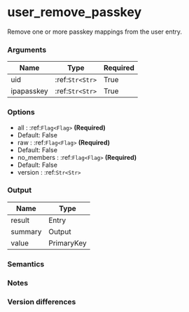[//]: # (THE CONTENT BELOW IS GENERATED. DO NOT EDIT.)
# user_remove_passkey
Remove one or more passkey mappings from the user entry.

### Arguments
|Name|Type|Required
|-|-|-
|uid|:ref:`Str<Str>`|True
|ipapasskey|:ref:`Str<Str>`|True

### Options
* all : :ref:`Flag<Flag>` **(Required)**
 * Default: False
* raw : :ref:`Flag<Flag>` **(Required)**
 * Default: False
* no_members : :ref:`Flag<Flag>` **(Required)**
 * Default: False
* version : :ref:`Str<Str>`

### Output
|Name|Type
|-|-
|result|Entry
|summary|Output
|value|PrimaryKey

[//]: # (ADD YOUR NOTES BELOW. THESE WILL BE PICKED EVERY TIME THE DOCS ARE REGENERATED. //end)
### Semantics

### Notes

### Version differences